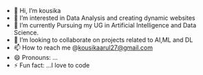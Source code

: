 - 👋 Hi, I’m kousika
- 👀 I’m interested in Data Analysis and creating dynamic websites
- 🌱 I’m currently Pursuing my UG in Artificial Intelligence and Data Science.
- 💞️ I’m looking to collaborate on projects related to AI,ML and DL
- 📫 How to reach me @kousikaarul27@gmail.com
- 😄 Pronouns: ...
- ⚡ Fun fact: ...I love to code

<!---
kousika27/kousika27 is a ✨ special ✨ repository because its `README.md` (this file) appears on your GitHub profile.
You can click the Preview link to take a look at your changes.
--->
